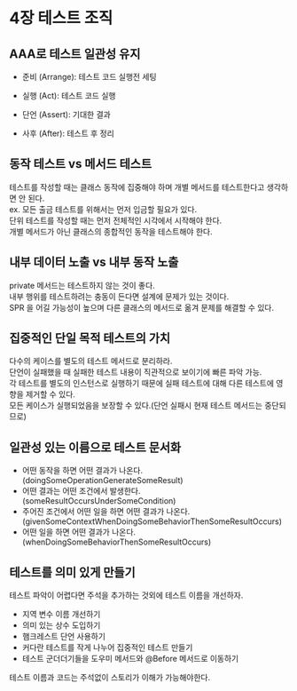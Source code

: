 # 4장 테스트 조직

## AAA로 테스트 일관성 유지

- 준비 (Arrange): 테스트 코드 실행전 세팅
- 실행 (Act): 테스트 코드 실행
- 단언 (Assert): 기대한 결과

- 사후 (After): 테스트 후 정리

## 동작 테스트 vs 메서드 테스트

테스트를 작성할 때는 클래스 동작에 집중해야 하며 개별 메서드를 테스트한다고 생각하면 안 된다.<br/>
ex. 모든 출금 테스트를 위해서는 먼저 입금할 필요가 있다.<br/>
단위 테스트를 작성할 때는 먼저 전체적인 시각에서 시작해야 한다.<br/>
개별 메서드가 아닌 클래스의 종합적인 동작을 테스트해야 한다.<br/>

## 내부 데이터 노출 vs 내부 동작 노출

private 메서드는 테스트하지 않는 것이 좋다.<br/>
내부 행위를 테스트하려는 충동이 든다면 설계에 문제가 있는 것이다.<br/>
SPR 을 어길 가능성이 높으며 다른 클래스의 메서드로 옮겨 문제를 해결할 수 있다.<br/>

## 집중적인 단일 목적 테스트의 가치

다수의 케이스를 별도의 테스트 메서드로 분리하라.<br/>
단언이 실패했을 때 실패한 테스트 내용이 직관적으로 보이기에 빠른 파악 가능.<br/>
각 테스트를 별도의 인스턴스로 실행하기 때문에 실패 테스트에 대해 다른 테스트에 영향을 제거할 수 있다.<br/>
모든 케이스가 실행되었음을 보장할 수 있다.(단언 실패시 현재 테스트 메서드는 중단되므로)<br/>

## 일관성 있는 이름으로 테스트 문서화

- 어떤 동작을 하면 어떤 결과가 나온다. (doingSomeOperationGenerateSomeResult)
- 어떤 결과는 어떤 조건에서 발생한다. (someResultOccursUnderSomeCondition)
- 주어진 조건에서 어떤 일을 하면 어떤 결과가 나온다. (givenSomeContextWhenDoingSomeBehaviorThenSomeResultOccurs)
- 어떤 일을 하면 어떤 결과가 나온다. (whenDoingSomeBehaviorThenSomeResultOccurs)

## 테스트를 의미 있게 만들기

테스트 파악이 어렵다면 주석을 추가하는 것외에 테스트 이름을 개선하자.

- 지역 변수 이름 개선하기
- 의미 있는 상수 도입하기
- 햄크레스트 단언 사용하기
- 커다란 테스트를 작게 나누어 집중적인 테스트 만들기
- 테스트 군더더기들을 도우미 메서드와 @Before 메서드로 이동하기

테스트 이름과 코드는 주석없이 스토리가 이해가 가능해야한다.